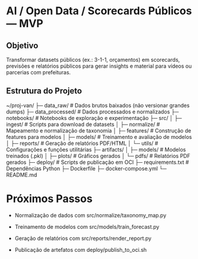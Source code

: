 # AI / Open Data / Scorecards Públicos — MVP

## Objetivo
Transformar datasets públicos (ex.: 3-1-1, orçamentos) em scorecards, previsões e relatórios públicos para gerar insights e material para vídeos ou parcerias com prefeituras.

## Estrutura do Projeto
~/proj-van/
├─ data_raw/ # Dados brutos baixados (não versionar grandes dumps)
├─ data_processed/ # Dados processados e normalizados
├─ notebooks/ # Notebooks de exploração e experimentação
├─ src/
│ ├─ ingest/ # Scripts para download de datasets
│ ├─ normalize/ # Mapeamento e normalização de taxonomia
│ ├─ features/ # Construção de features para modelos
│ ├─ models/ # Treinamento e avaliação de modelos
│ ├─ reports/ # Geração de relatórios PDF/HTML
│ └─ utils/ # Configurações e funções utilitárias
├─ artifacts/
│ ├─ models/ # Modelos treinados (.pkl)
│ ├─ plots/ # Gráficos gerados
│ └─ pdfs/ # Relatórios PDF gerados
├─ deploy/ # Scripts de publicação em OCI
├─ requirements.txt # Dependências Python
├─ Dockerfile
├─ docker-compose.yml
└─ README.md
# Próximos Passos
* Normalização de dados com src/normalize/taxonomy_map.py

* Treinamento de modelos com src/models/train_forecast.py

* Geração de relatórios com src/reports/render_report.py

* Publicação de artefatos com deploy/publish_to_oci.sh